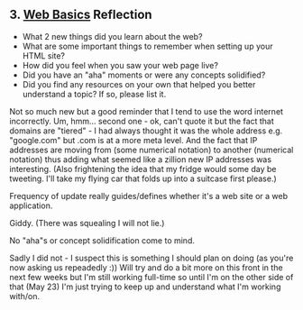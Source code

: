## 3. [Web Basics](3_web_basics/readme.md) Reflection

* What 2 new things did you learn about the web?
* What are some important things to remember when setting up your HTML site?
* How did you feel when you saw your web page live?
* Did you have an "aha" moments or were any concepts solidified?
* Did you find any resources on your own that helped you better understand a topic? If so, please list it.

Not so much new but a good reminder that I tend to use the word internet incorrectly. Um, hmm... second one - ok, can't quote it but the fact that domains are "tiered" - I had always thought it was the whole address e.g. "google.com" but .com is at a more meta level. And the fact that IP addresses are moving from (some numerical notation) to another (numerical notation) thus adding what seemed like a zillion new IP addresses was interesting. (Also frightening the idea that my fridge would some day be tweeting. I'll take my flying car that folds up into a suitcase first please.)

Frequency of update really guides/defines whether it's a web site or a web application.

Giddy. (There was squealing I will not lie.)

No "aha"s or concept solidification come to mind. 

Sadly I did not - I suspect this is something I should plan on doing (as you're now asking us repeadedly :)) Will try and do a bit more on this front in the next few weeks but I'm still working full-time so until I'm on the other side of that (May 23) I'm just trying to keep up and understand what I'm working with/on.
